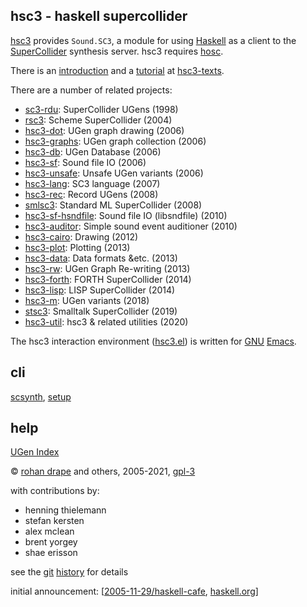 hsc3 - haskell supercollider
----------------------------

[hsc3](http://rohandrape.net/?t=hsc3)
provides `Sound.SC3`, a module for using
[Haskell](http://haskell.org/)
as a client to the
[SuperCollider](http://audiosynth.com/)
synthesis server.
hsc3 requires
[hosc](http://rohandrape.net/?t=hosc).

There is an
[introduction](http://rohandrape.net/?t=hsc3-texts&e=lhs/hsc3-introduction.lhs)
and a
[tutorial](http://rohandrape.net/?t=hsc3-texts&e=lhs/hsc3-tutorial.lhs)
at
[hsc3-texts](http://rohandrape.net/?t=hsc3-texts).

There are a number of related projects:

- [sc3-rdu](http://rohandrape.net/?t=sc3-rdu): SuperCollider UGens (1998)
- [rsc3](http://rohandrape.net/?t=rsc3): Scheme SuperCollider (2004)
- [hsc3-dot](http://rohandrape.net/?t=hsc3-dot): UGen graph drawing (2006)
- [hsc3-graphs](http://rohandrape.net/?t=hsc3-graphs): UGen graph collection (2006)
- [hsc3-db](http://rohandrape.net/?t=hsc3-db): UGen Database (2006)
- [hsc3-sf](http://rohandrape.net/?t=hsc3-sf): Sound file IO (2006)
- [hsc3-unsafe](http://rohandrape.net/?t=hsc3-unsafe): Unsafe UGen variants (2006)
- [hsc3-lang](http://rohandrape.net/?t=hsc3-lang): SC3 language (2007)
- [hsc3-rec](http://rohandrape.net/?t=hsc3-rec): Record UGens (2008)
- [smlsc3](http://rohandrape.net/?t=smlsc3): Standard ML SuperCollider (2008)
- [hsc3-sf-hsndfile](http://rohandrape.net/?t=hsc3-sf-hsndfile): Sound file IO (libsndfile) (2010)
- [hsc3-auditor](http://rohandrape.net/?t=hsc3-auditor): Simple sound event auditioner (2010)
- [hsc3-cairo](http://rohandrape.net/?t=hsc3-cairo): Drawing (2012)
- [hsc3-plot](http://rohandrape.net/?t=hsc3-plot): Plotting (2013)
- [hsc3-data](http://rohandrape.net/?t=hsc3-data): Data formats &etc. (2013)
- [hsc3-rw](http://rohandrape.net/?t=hsc3-rw): UGen Graph Re-writing (2013)
- [hsc3-forth](http://rohandrape.net/?t=hsc3-forth): FORTH SuperCollider (2014)
- [hsc3-lisp](http://rohandrape.net/?t=hsc3-lisp): LISP SuperCollider (2014)
- [hsc3-m](http://rohandrape.net/?t=hsc3-m): UGen variants (2018)
- [stsc3](http://rohandrape.net/?t=stsc3): Smalltalk SuperCollider (2019)
- [hsc3-util](http://rohandrape.net/?t=hsc3-util): hsc3 & related utilities (2020)

The hsc3 interaction environment ([hsc3.el](http://rohandrape.net/?t=hsc3&e=emacs/hsc3.el))
is written for
[GNU](http://gnu.org/)
[Emacs](http://gnu.org/software/emacs/).

<!--
There is also, more obliquely related:
-->

## cli

[scsynth](http://rohandrape.net/?t=hsc3&e=md/scsynth.md),
[setup](http://rohandrape.net/?t=hsc3&e=md/setup.md)

## help

[UGen Index](http://rohandrape.net/?t=hsc3&e=Help/UGen/ix.md)

©
[rohan drape](http://rohandrape.net/)
and others, 2005-2021,
[gpl-3](http://gnu.org/copyleft/)

with contributions by:

- henning thielemann
- stefan kersten
- alex mclean
- brent yorgey
- shae erisson

see the
[git](https://git-scm.com/)
[history](http://rohandrape.net/?t=hsc3&q=history)
for details

initial announcement:
[[2005-11-29/haskell-cafe](http://rohandrape.net/?t=hsc3&e=md/announce.text),
 [haskell.org](http://www.haskell.org/pipermail/haskell-cafe/2005-November/012483.html)]
